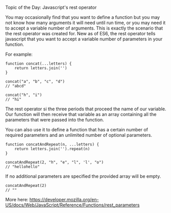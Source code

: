 Topic of the Day: Javascript's rest operator

You may occasionally find that you want to define a function but you may not know how many arguments it will need until run time, or you may need it to accept a variable number of arguments. This is exactly the scenario that the rest operator was created for.  New as of ES6, the rest operator tells javascript that you want to accept a variable number of parameters in your function.

For example:

```
function concat(...letters) {
    return letters.join('')
}

concat("a", "b", "c", "d")
// "abcd"

concat("h", "i")
// "hi"
```

The rest operator si the three periods that proceed the name of our variable. Our function will then receive that variable as an array containing all the parameters that were passed into the function.

You can also use it to define a function that has a certain number of required parameters and an unlimited number of optional parameters.

```
function concatAndRepeat(n, ...letters) {
    return letters.join('').repeat(n)
}

concatAndRepeat(2, "h", "e", "l", 'l', "o")
// "hellohello"
```

If no additional parameters are specified the provided array will be empty.

```
concatAndRepeat(2)
// ""
```

More here:
https://developer.mozilla.org/en-US/docs/Web/JavaScript/Reference/Functions/rest_parameters
